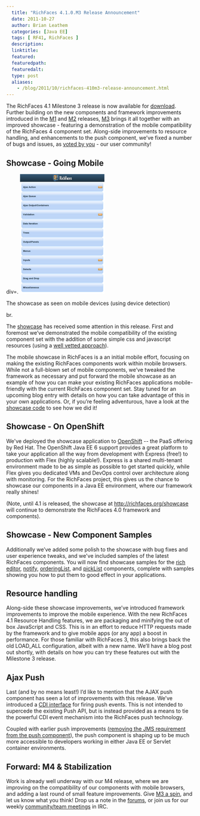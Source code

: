 ```yaml
---
  title: "RichFaces 4.1.0.M3 Release Announcement"
  date: 2011-10-27
  author: Brian Leathem
  categories: [Java EE]
  tags: [ RF41, RichFaces ]
  description:
  linktitle:
  featured:
  featuredpath:
  featuredalt:
  type: post
  aliases:
    - /blog/2011/10/richfaces-410m3-release-announcement.html
---
```


The RichFaces 4.1 Milestone 3 release is now available for <a href="http://www.jboss.org/richfaces/download/milestones">download</a>. Further building on the new components and framework improvements introduced in the <a href="http://blog.bleathem.ca/2011/08/richfaces-410m1-release-announcement.html">M1</a> and <a href="http://blog.bleathem.ca/2011/09/richfaces-410m2-release-announcement.html">M2</a> releases, <a href="https://issues.jboss.org/browse/RF/fixforversion/12318072">M3</a> brings it all together with an improved showcase - featuring a demonstration of the mobile compatibility of the RichFaces 4 component set. Along-side improvements to resource handling, and enhancements to the push component, we’ve fixed a number of bugs and issues, as <a href="http://community.jboss.org/thread/172631">voted by you</a> - our user community!

## Showcase - Going Mobile

div=.
<a href="/images/blog/2011-10-27-richfaces-410m3-release-announcement/mobile+showcase.png" imageanchor="1" style="margin-bottom: 1em; margin-left: auto; margin-right: auto;">
<img border="0" height="320" src="/images/blog/2011-10-27-richfaces-410m3-release-announcement/mobile+showcase.png" width="226" /></a>
<div class="caption">The showcase as seen on mobile devices (using device detection)</div>

br.

The <a href="http://bit.ly/rf-showcase">showcase</a> has received some attention in this release. First and foremost we’ve demonstrated the mobile compatibility of the existing component set with the addition of some simple css and javascript resources (using a <a href="http://www.html5rocks.com/en/mobile/optimization-and-performance.html">well vetted approach</a>).

The mobile showcase in RichFaces is a an initial mobile effort, focusing on making the existing RichFaces components work within mobile browsers. While not a full-blown set of mobile components, we’ve tweaked the framework as necessary and put forward the mobile showcase as an example of how you can make your existing RichFaces applications mobile-friendly with the current RichFaces component set. Stay tuned for an upcoming blog entry with details on how you can take advantage of this in your own applications. Or, if you’re feeling adventurous, have a look at the <a href="https://github.com/richfaces/showcase">showcase code</a> to see how we did it!

## Showcase - On OpenShift

We've deployed the showcase application to <a href="http://openshift.redhat.com/">OpenShift</a> -- the PaaS offering by Red Hat. The OpenShift Java EE 6 support provides a great platform to take your application all the way from development with Express (free!) to production with Flex (highly scalable!). Express is a shared multi-tenant environment made to be as simple as possible to get started quickly, while Flex gives you dedicated VMs and DevOps control over architecture along with monitoring. For the RichFaces project, this gives us the chance to showcase our components in a Java EE environment, where our framework really shines!

(Note, until 4.1 is released, the showcase at <a href="http://richfaces.org/showcase">http://richfaces.org/showcase</a> will continue to demonstrate the RichFaces 4.0 framework and components).

## Showcase - New Component Samples

Additionally we’ve added some polish to the showcase with bug fixes and user experience tweaks, and we've included samples of the latest RichFaces components. You will now find showcase samples for the <a href="http://showcase1104558964.prod.rhcloud.com/richfaces/component-sample.jsf?demo=editor">rich editor</a>, <a href="http://showcase1104558964.prod.rhcloud.com/richfaces/component-sample.jsf?demo=notify">notify</a>, <a href="http://showcase1104558964.prod.rhcloud.com/richfaces/component-sample.jsf?demo=orderingList">orderingList</a>, and <a href="http://showcase1104558964.prod.rhcloud.com/richfaces/component-sample.jsf?demo=pickList">pickList</a> components, complete with samples showing you how to put them to good effect in your applications.

## Resource handling

Along-side these showcase improvements, we’ve introduced framework improvements to improve the mobile experience. With the new RichFaces 4.1 Resource Handling features, we are packaging and minifying the out of box JavaScript and CSS. This is in an effort to reduce HTTP requests made by the framework and to give mobile apps (or any app) a boost in performance. For those familiar with RichFaces 3, this also brings back the old LOAD_ALL configuration, albeit with a new name. We’ll have a blog post out shortly, with details on how you can try these features out with the Milestone 3 release.

## Ajax Push

Last (and by no means least!) I’d like to mention that the AJAX push component has seen a lot of improvements with this release. We’ve introduced a <a href="http://showcase1104558964.prod.rhcloud.com/richfaces/component-sample.jsf?demo=push&amp;sample=pushCdi">CDI interface</a> for firing push events. This is not intended to supercede the existing Push API, but is instead provided as a means to tie the powerful CDI event mechanism into the RichFaces push technology.

Coupled with earlier push improvements (<a href="http://rik-ansikter.blogspot.com/2011/08/lot-of-improvements-has-been-done-in-4.html">removing the JMS requirement from the push component</a>), the push component is shaping up to be much more accessible to developers working in either Java EE or Servlet container environments.

## Forward: M4 &amp; Stabilization

Work is already well underway with our M4 release, where we are improving on the compatibility of our components with mobile browsers, and adding a last round of small feature improvements. Give <a href="http://www.jboss.org/richfaces/download/milestones">M3 a spin</a>, and let us know what you think! Drop us a note in the <a href="http://community.jboss.org/en/richfaces?view=discussions">forums</a>, or join us for our weekly <a href="http://community.jboss.org/en/richfaces/dev/teammtgs?view=documents">community/team meetings</a> in IRC.
